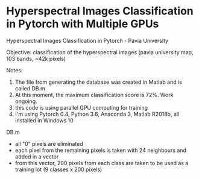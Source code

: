 # Hyperspectral Images Classification in Pytorch with Multiple GPUs
Hyperspectral Images Classification in Pytorch - Pavia University

Objective: classification of the hyperspectral images (pavia university map, 103 bands, ~42k pixels)


Notes:
1) The file from generating the database was created in Matlab and is called DB.m
2) At this moment, the maximum classification score is 72%. Work ongoing.
3) this code is using parallel GPU computing for training
4) I'm using Pytorch 0.4, Python 3.6, Anaconda 3, Matlab R2018b, all installed in Windows 10  


DB.m
 - all "0" pixels are eliminated
 - each pixel from the remaining pixels is taken with 24 neighbours and added in a vector
 - from this vector, 200 pixels from each class are taken to be used as a training lot (9 classes x 200 pixels)
